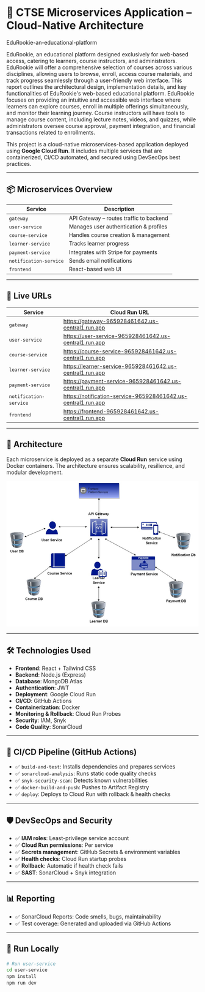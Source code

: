 # 🎯 CTSE Microservices Application – Cloud-Native Architecture

EduRookie-an-educational-platform

EduRookie, an educational platform designed exclusively for web-based access, catering to learners, course instructors, and administrators. EduRookie will offer a comprehensive selection of courses across various disciplines, allowing users to browse, enroll, access course materials, and track progress seamlessly through a user-friendly web interface. This report outlines the architectural design, implementation details, and key functionalities of EduRookie's web-based educational platform.
EduRookie focuses on providing an intuitive and accessible web interface where learners can explore courses, enroll in multiple offerings simultaneously, and monitor their learning journey. Course instructors will have tools to manage course content, including lecture notes, videos, and quizzes, while administrators oversee course approval, payment integration, and financial transactions related to enrollments.

This project is a cloud-native microservices-based application deployed using **Google Cloud Run**. It includes multiple services that are containerized, CI/CD automated, and secured using DevSecOps best practices.

---

## 📦 Microservices Overview

| Service                | Description                             |
| ---------------------- | --------------------------------------- |
| `gateway`              | API Gateway – routes traffic to backend |
| `user-service`         | Manages user authentication & profiles  |
| `course-service`       | Handles course creation & management    |
| `learner-service`      | Tracks learner progress                 |
| `payment-service`      | Integrates with Stripe for payments     |
| `notification-service` | Sends email notifications               |
| `frontend`             | React-based web UI                      |

---

## 🚀 Live URLs

| Service                | Cloud Run URL                                                 |
| ---------------------- | ------------------------------------------------------------- |
| `gateway`              | https://gateway-965928461642.us-central1.run.app              |
| `user-service`         | https://user-service-965928461642.us-central1.run.app         |
| `course-service`       | https://course-service-965928461642.us-central1.run.app       |
| `learner-service`      | https://learner-service-965928461642.us-central1.run.app      |
| `payment-service`      | https://payment-service-965928461642.us-central1.run.app      |
| `notification-service` | https://notification-service-965928461642.us-central1.run.app |
| `frontend`             | https://frontend-965928461642.us-central1.run.app             |

---

## 🧠 Architecture

Each microservice is deployed as a separate **Cloud Run** service using Docker containers. The architecture ensures scalability, resilience, and modular development.

![Architecture Diagram](Resources\Architecture_Diagram.jpg)

---

## 🛠️ Technologies Used

- **Frontend**: React + Tailwind CSS
- **Backend**: Node.js (Express)
- **Database**: MongoDB Atlas
- **Authentication**: JWT
- **Deployment**: Google Cloud Run
- **CI/CD**: GitHub Actions
- **Containerization**: Docker
- **Monitoring & Rollback**: Cloud Run Probes
- **Security**: IAM, Snyk
- **Code Quality**: SonarCloud

---

## 🔄 CI/CD Pipeline (GitHub Actions)

- ✅ `build-and-test`: Installs dependencies and prepares services
- ✅ `sonarcloud-analysis`: Runs static code quality checks
- ✅ `snyk-security-scan`: Detects known vulnerabilities
- ✅ `docker-build-and-push`: Pushes to Artifact Registry
- ✅ `deploy`: Deploys to Cloud Run with rollback & health checks

---

## 🛡️ DevSecOps and Security

- ✅ **IAM roles**: Least-privilege service account
- ✅ **Cloud Run permissions**: Per service
- ✅ **Secrets management**: GitHub Secrets & environment variables
- ✅ **Health checks**: Cloud Run startup probes
- ✅ **Rollback**: Automatic if health check fails
- ✅ **SAST**: SonarCloud + Snyk integration

---

## 📊 Reporting

- ✅ SonarCloud Reports: Code smells, bugs, maintainability
- ✅ Test coverage: Generated and uploaded via GitHub Actions

---

## 🧪 Run Locally

```bash
# Run user-service
cd user-service
npm install
npm run dev
```
